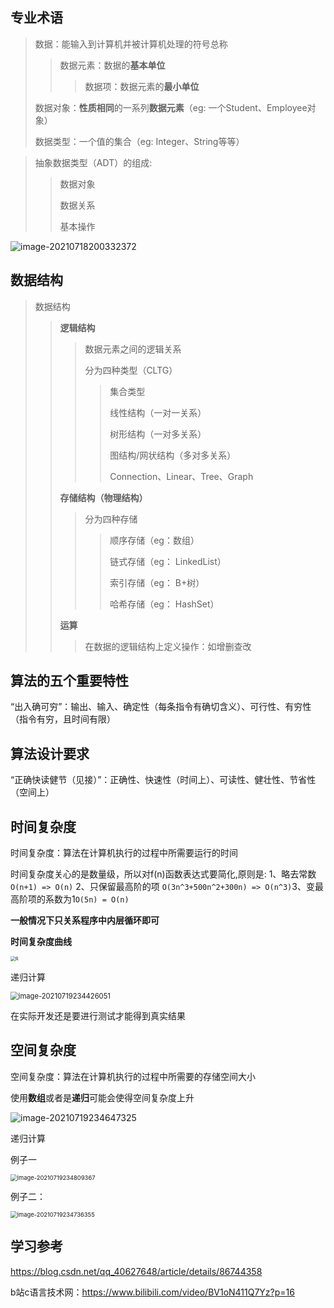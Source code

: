 ## 专业术语

> 数据：能输入到计算机并被计算机处理的符号总称
>
> > 数据元素：数据的**基本单位**
> >
> > > 数据项：数据元素的**最小单位**
>
> 数据对象：**性质相同**的一系列**数据元素**（eg: 一个Student、Employee对象）
>
> 数据类型：一个值的集合（eg: Integer、String等等）

> 抽象数据类型（ADT）的组成:
>
> > 数据对象
> >
> > 数据关系
> >
> > 基本操作

![image-20210718200332372](../image_file/数据结构-概述.assests/image-20210718200332372.png) 

## 数据结构

> 数据结构
>
> >**逻辑结构**
> >
> >> 数据元素之间的逻辑关系
> >>
> >> 分为四种类型（CLTG）
> >>
> >> > 集合类型
> >> >
> >> > 线性结构（一对一关系）
> >> >
> >> > 树形结构（一对多关系）
> >> >
> >> > 图结构/网状结构（多对多关系）
> >> >
> >> > Connection、Linear、Tree、Graph
> >
> >**存储结构（物理结构）**
> >
> >> 分为四种存储
> >>
> >> > 顺序存储（eg：数组）
> >> >
> >> > 链式存储（eg： LinkedList）
> >> >
> >> > 索引存储（eg： B+树）
> >> >
> >> > 哈希存储（eg： HashSet）
> >
> >**运算**
> >
> >> 在数据的逻辑结构上定义操作：如增删查改

## 算法的五个重要特性

“出入确可穷”：输出、输入、确定性（每条指令有确切含义）、可行性、有穷性（指令有穷，且时间有限）

## 算法设计要求

“正确快读健节（见接）”：正确性、快速性（时间上）、可读性、健壮性、节省性（空间上）

## 时间复杂度

时间复杂度：算法在计算机执行的过程中所需要运行的时间

时间复杂度关心的是数量级，所以对f(n)函数表达式要简化,原则是: 1、略去常数``O(n+1) => O(n)``  2、只保留最高阶的项 `O(3n^3+500n^2+300n) => O(n^3)`3、变最高阶项的系数为1`O(5n) = O(n)`

**一般情况下只关系程序中内层循环即可**

**时间复杂度曲线**

<img src="../image_file/数据结构-概述.assests/R.png" alt="R" style="zoom:50%;" /> 

递归计算

<img src="../image_file/数据结构-概述.assests/image-20210719234426051.png" alt="image-20210719234426051" style="zoom: 80%;" /> 

在实际开发还是要进行测试才能得到真实结果

## 空间复杂度

空间复杂度：算法在计算机执行的过程中所需要的存储空间大小

使用**数组**或者是**递归**可能会使得空间复杂度上升

![image-20210719234647325](../image_file/数据结构-概述.assests/image-20210719234647325.png) 

递归计算

例子一

<img src="../image_file/数据结构-概述.assests/image-20210719234809367.png" alt="image-20210719234809367" style="zoom:67%;" /> 

例子二：

<img src="../image_file/数据结构-概述.assests/image-20210719234736355.png" alt="image-20210719234736355" style="zoom:67%;" /> 

## 学习参考

https://blog.csdn.net/qq_40627648/article/details/86744358 

b站c语言技术网：https://www.bilibili.com/video/BV1oN411Q7Yz?p=16